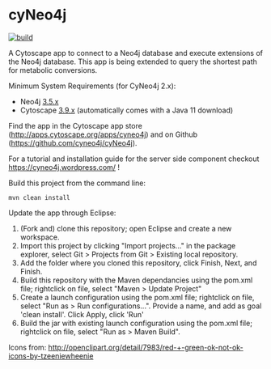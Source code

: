 cyNeo4j
============

[![build](https://github.com/cyNeo4j/cyNeo4j/actions/workflows/maven.yml/badge.svg)](https://github.com/cyNeo4j/cyNeo4j/actions/workflows/maven.yml)

A Cytoscape app to connect to a Neo4j database and execute extensions of the Neo4j database.
This app is being extended to query the shortest path for metabolic conversions.

Minimum System Requirements (for CyNeo4j 2.x):
- Neo4j [3.5.x](https://neo4j.com/download-center/#community)
- Cytoscape [3.9.x](https://cytoscape.org/download.html) (automatically comes with a Java 11 download)


Find the app in the Cytoscape app store (http://apps.cytoscape.org/apps/cyneo4j) and on
Github (https://github.com/cyneo4j/cyNeo4j).

For a tutorial and installation guide for the server side component checkout
https://cyneo4j.wordpress.com/ !

Build this project from the command line:
```
mvn clean install
```

Update the app through Eclipse:
1. (Fork and) clone this repository; open Eclipse and create a new workspace.
2. Import this project by clicking "Import projects..." in the package explorer, select Git > Projects from Git > Existing local repository.
3. Add the folder where you cloned this repository, click Finish, Next, and Finish.
4. Build this repository with the Maven dependancies using the pom.xml file; rightclick on file, select "Maven > Update Project"
5. Create a launch configuration using the pom.xml file; rightclick on file, select "Run as > Run configurations...". Provide a name, and add as goal 'clean install'. Click Apply, click 'Run'
6. Build the jar with existing launch configuration using the pom.xml file; rightclick on file, select "Run as > Maven Build".


Icons from:
http://openclipart.org/detail/7983/red-+-green-ok-not-ok-icons-by-tzeeniewheenie
